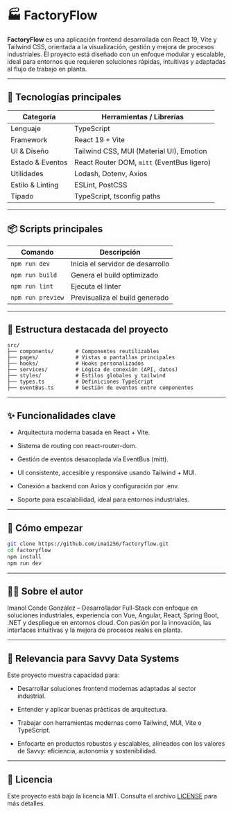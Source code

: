 # 🏭 FactoryFlow

**FactoryFlow** es una aplicación frontend desarrollada con React 19, Vite y Tailwind CSS, orientada a la visualización, gestión y mejora de procesos industriales. El proyecto está diseñado con un enfoque modular y escalable, ideal para entornos que requieren soluciones rápidas, intuitivas y adaptadas al flujo de trabajo en planta.

---

## 🚀 Tecnologías principales

| Categoría        | Herramientas / Librerías                          |
|------------------|---------------------------------------------------|
| Lenguaje         | TypeScript                                        |
| Framework        | React 19 + Vite                                   |
| UI & Diseño      | Tailwind CSS, MUI (Material UI), Emotion          |
| Estado & Eventos | React Router DOM, `mitt` (EventBus ligero)        |
| Utilidades       | Lodash, Dotenv, Axios                             |
| Estilo & Linting | ESLint, PostCSS                                   |
| Tipado           | TypeScript, tsconfig paths                        |

---

## 📦 Scripts principales

| Comando         | Descripción                       |
|-----------------|------------------------------------|
| `npm run dev`   | Inicia el servidor de desarrollo  |
| `npm run build` | Genera el build optimizado        |
| `npm run lint`  | Ejecuta el linter                 |
| `npm run preview` | Previsualiza el build generado  |

---

## 📁 Estructura destacada del proyecto

```plaintext
src/
├── components/       # Componentes reutilizables
├── pages/            # Vistas o pantallas principales
├── hooks/            # Hooks personalizados
├── services/         # Lógica de conexión (API, datos)
├── styles/           # Estilos globales y tailwind
├── types.ts          # Definiciones TypeScript
├── eventBus.ts       # Gestión de eventos entre componentes
```

---

## ✨ Funcionalidades clave

- Arquitectura moderna basada en React + Vite.

- Sistema de routing con react-router-dom.

- Gestión de eventos desacoplada vía EventBus (mitt).

- UI consistente, accesible y responsive usando Tailwind + MUI.

- Conexión a backend con Axios y configuración por .env.

- Soporte para escalabilidad, ideal para entornos industriales.

---

## 📌 Cómo empezar

```bash
git clone https://github.com/ima1256/factoryflow.git
cd factoryflow
npm install
npm run dev
```

---

## 👨‍💻 Sobre el autor

Imanol Conde González – Desarrollador Full-Stack con enfoque en soluciones industriales, experiencia con Vue, Angular, React, Spring Boot, .NET y despliegue en entornos cloud. Con pasión por la innovación, las interfaces intuitivas y la mejora de procesos reales en planta.

---

## 🧭 Relevancia para Savvy Data Systems

Este proyecto muestra capacidad para:

- Desarrollar soluciones frontend modernas adaptadas al sector industrial.

- Entender y aplicar buenas prácticas de arquitectura.

- Trabajar con herramientas modernas como Tailwind, MUI, Vite o TypeScript.

- Enfocarte en productos robustos y escalables, alineados con los valores de Savvy: eficiencia, autonomía y sostenibilidad.

---

## 📜 Licencia

Este proyecto está bajo la licencia MIT. Consulta el archivo [LICENSE](LICENSE) para más detalles.



